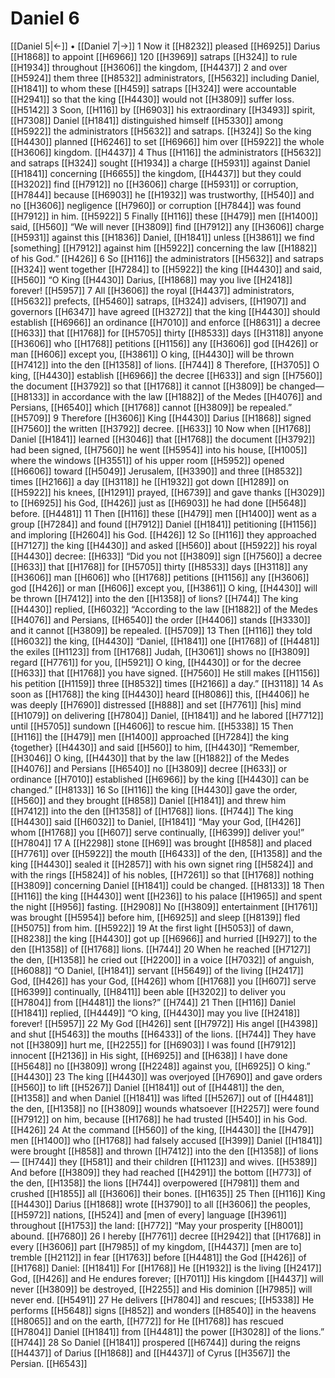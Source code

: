 # Daniel 6
[[Daniel 5|←]] • [[Daniel 7|→]]
1 Now it [[H8232]] pleased [[H6925]] Darius [[H1868]] to appoint [[H6966]] 120 [[H3969]] satraps [[H324]] to rule [[H1934]] throughout [[H3606]] the kingdom, [[H4437]] 
2 and over [[H5924]] them three [[H8532]] administrators, [[H5632]] including Daniel, [[H1841]] to whom  these [[H459]] satraps [[H324]] were accountable [[H2941]] so that the king [[H4430]] would not [[H3809]] suffer loss. [[H5142]] 
3 Soon, [[H116]] by [[H6903]] his extraordinary [[H3493]] spirit, [[H7308]] Daniel [[H1841]] distinguished himself [[H5330]] among [[H5922]] the administrators [[H5632]] and satraps. [[H324]] So the king [[H4430]] planned [[H6246]] to set [[H6966]] him over [[H5922]] the whole [[H3606]] kingdom. [[H4437]] 
4 Thus [[H116]] the administrators [[H5632]] and satraps [[H324]] sought [[H1934]] a charge [[H5931]] against Daniel [[H1841]] concerning [[H6655]] the kingdom, [[H4437]] but they could [[H3202]] find [[H7912]] no [[H3606]] charge [[H5931]] or corruption, [[H7844]] because [[H6903]] he [[H1932]] was trustworthy, [[H540]] and no [[H3606]] negligence [[H7960]] or corruption [[H7844]] was found [[H7912]] in him. [[H5922]] 
5 Finally [[H116]] these [[H479]] men [[H1400]] said, [[H560]] “We will never [[H3809]] find [[H7912]] any [[H3606]] charge [[H5931]] against this [[H1836]] Daniel, [[H1841]] unless [[H3861]] we find [something] [[H7912]] against him [[H5922]] concerning the law [[H1882]] of his God.” [[H426]] 
6 So [[H116]] the administrators [[H5632]] and satraps [[H324]] went together [[H7284]] to [[H5922]] the king [[H4430]] and said, [[H560]] “O King [[H4430]] Darius, [[H1868]] may you live [[H2418]] forever! [[H5957]] 
7 All [[H3606]] the royal [[H4437]] administrators, [[H5632]] prefects, [[H5460]] satraps, [[H324]] advisers, [[H1907]] and governors [[H6347]] have agreed [[H3272]] that the king [[H4430]] should establish [[H6966]] an ordinance [[H7010]] and enforce [[H8631]] a decree [[H633]] that [[H1768]] for [[H5705]] thirty [[H8533]] days [[H3118]] anyone [[H3606]] who [[H1768]] petitions [[H1156]] any [[H3606]] god [[H426]] or man [[H606]] except you, [[H3861]] O king, [[H4430]] will be thrown [[H7412]] into the den [[H1358]] of lions. [[H744]] 
8 Therefore, [[H3705]] O king, [[H4430]] establish [[H6966]] the decree [[H633]] and sign [[H7560]] the document [[H3792]] so that [[H1768]] it cannot [[H3809]] be changed— [[H8133]] in accordance with the law [[H1882]] of the Medes [[H4076]] and Persians, [[H6540]] which [[H1768]] cannot [[H3809]] be repealed.” [[H5709]] 
9 Therefore [[H3606]] King [[H4430]] Darius [[H1868]] signed [[H7560]] the written [[H3792]] decree. [[H633]] 
10 Now when [[H1768]] Daniel [[H1841]] learned [[H3046]] that [[H1768]] the document [[H3792]] had been signed, [[H7560]] he went [[H5954]] into his house, [[H1005]] where the windows [[H3551]] of his  upper room [[H5952]] opened [[H6606]] toward [[H5049]] Jerusalem, [[H3390]] and three [[H8532]] times [[H2166]] a day [[H3118]] he [[H1932]] got down [[H1289]] on [[H5922]] his knees, [[H1291]] prayed, [[H6739]] and gave thanks [[H3029]] to [[H6925]] his God, [[H426]] just as [[H6903]] he had done [[H5648]] before. [[H4481]] 
11 Then [[H116]] these [[H479]] men [[H1400]] went as a group [[H7284]] and found [[H7912]] Daniel [[H1841]] petitioning [[H1156]] and imploring [[H2604]] his God. [[H426]] 
12 So [[H116]] they approached [[H7127]] the king [[H4430]] and asked [[H560]] about [[H5922]] his royal [[H4430]] decree: [[H633]] “Did you not [[H3809]] sign [[H7560]] a decree [[H633]] that [[H1768]] for [[H5705]] thirty [[H8533]] days [[H3118]] any [[H3606]] man [[H606]] who [[H1768]] petitions [[H1156]] any [[H3606]] god [[H426]] or man [[H606]] except you, [[H3861]] O king, [[H4430]] will be thrown [[H7412]] into the den [[H1358]] of lions? [[H744]] The king [[H4430]] replied, [[H6032]] “According to the law [[H1882]] of the Medes [[H4076]] and Persians, [[H6540]] the order [[H4406]] stands [[H3330]] and it cannot [[H3809]] be repealed. [[H5709]] 
13 Then [[H116]] they told [[H6032]] the king, [[H4430]] “Daniel, [[H1841]] one [[H1768]] of [[H4481]] the exiles [[H1123]] from [[H1768]] Judah, [[H3061]] shows no [[H3809]] regard [[H7761]] for you, [[H5921]] O king, [[H4430]] or for the decree [[H633]] that [[H1768]] you have signed. [[H7560]] He still makes [[H1156]] his petition [[H1159]] three [[H8532]] times [[H2166]] a day.” [[H3118]] 
14 As soon as [[H1768]] the king [[H4430]] heard [[H8086]] this, [[H4406]] he was deeply [[H7690]] distressed [[H888]] and set [[H7761]] [his] mind [[H1079]] on delivering [[H7804]] Daniel, [[H1841]] and he labored [[H7712]] until [[H5705]] sundown [[H4606]] to rescue him. [[H5338]] 
15 Then [[H116]] the [[H479]] men [[H1400]] approached [[H7284]] the king {together} [[H4430]] and said [[H560]] to him, [[H4430]] “Remember, [[H3046]] O king, [[H4430]] that by the law [[H1882]] of the Medes [[H4076]] and Persians [[H6540]] no [[H3809]] decree [[H633]] or ordinance [[H7010]] established [[H6966]] by the king [[H4430]] can be changed.” [[H8133]] 
16 So [[H116]] the king [[H4430]] gave the order, [[H560]] and they brought [[H858]] Daniel [[H1841]] and threw him [[H7412]] into the den [[H1358]] of [[H1768]] lions. [[H744]] The king [[H4430]] said [[H6032]] to Daniel, [[H1841]] “May your God, [[H426]] whom [[H1768]] you [[H607]] serve continually, [[H6399]] deliver you!” [[H7804]] 
17 A [[H2298]] stone [[H69]] was brought [[H858]] and placed [[H7761]] over [[H5922]] the mouth [[H6433]] of the den, [[H1358]] and the king [[H4430]] sealed it [[H2857]] with his own signet ring [[H5824]] and with the rings [[H5824]] of his nobles, [[H7261]] so that [[H1768]] nothing [[H3809]] concerning Daniel [[H1841]] could be changed. [[H8133]] 
18 Then [[H116]] the king [[H4430]] went [[H236]] to his palace [[H1965]] and spent the night [[H956]] fasting. [[H2908]] No [[H3809]] entertainment [[H1761]] was brought [[H5954]] before him, [[H6925]] and sleep [[H8139]] fled [[H5075]] from him. [[H5922]] 
19 At the first light [[H5053]] of dawn, [[H8238]] the king [[H4430]] got up [[H6966]] and hurried [[H927]] to the den [[H1358]] of [[H1768]] lions. [[H744]] 
20 When he reached [[H7127]] the den, [[H1358]] he cried out [[H2200]] in a voice [[H7032]] of anguish, [[H6088]] “O Daniel, [[H1841]] servant [[H5649]] of the living [[H2417]] God, [[H426]] has your God, [[H426]] whom [[H1768]] you [[H607]] serve [[H6399]] continually, [[H8411]] been able [[H3202]] to deliver you [[H7804]] from [[H4481]] the lions?” [[H744]] 
21 Then [[H116]] Daniel [[H1841]] replied, [[H4449]] “O king, [[H4430]] may you live [[H2418]] forever! [[H5957]] 
22 My God [[H426]] sent [[H7972]] His angel [[H4398]] and shut [[H5463]] the mouths [[H6433]] of the lions. [[H744]] They have not [[H3809]] hurt me, [[H2255]] for [[H6903]] I was found [[H7912]] innocent [[H2136]] in His sight, [[H6925]] and [[H638]] I have done [[H5648]] no [[H3809]] wrong [[H2248]] against you, [[H6925]] O king.” [[H4430]] 
23 The king [[H4430]] was overjoyed [[H7690]] and gave orders [[H560]] to lift [[H5267]] Daniel [[H1841]] out of [[H4481]] the den, [[H1358]] and when Daniel [[H1841]] was lifted [[H5267]] out of [[H4481]] the den, [[H1358]] no [[H3809]] wounds whatsoever [[H2257]] were found [[H7912]] on him,  because [[H1768]] he had trusted [[H540]] in his God. [[H426]] 
24 At the command [[H560]] of the king, [[H4430]] the [[H479]] men [[H1400]] who [[H1768]] had falsely accused [[H399]] Daniel [[H1841]] were brought [[H858]] and thrown [[H7412]] into the den [[H1358]] of lions— [[H744]] they [[H581]] and their children [[H1123]] and wives. [[H5389]] And before [[H3809]] they had reached [[H4291]] the bottom [[H773]] of the den, [[H1358]] the lions [[H744]] overpowered [[H7981]] them  and crushed [[H1855]] all [[H3606]] their bones. [[H1635]] 
25 Then [[H116]] King [[H4430]] Darius [[H1868]] wrote [[H3790]] to all [[H3606]] the peoples, [[H5972]] nations, [[H524]] and [men of every] language [[H3961]] throughout [[H1753]] the land: [[H772]] “May your prosperity [[H8001]] abound. [[H7680]] 
26 I hereby [[H7761]] decree [[H2942]] that [[H1768]] in every [[H3606]] part [[H7985]] of my kingdom, [[H4437]] [men are to] tremble [[H2112]] in fear [[H1763]] before [[H4481]] the God [[H426]] of [[H1768]] Daniel: [[H1841]] For [[H1768]] He [[H1932]] is the living [[H2417]] God, [[H426]] and He endures forever; [[H7011]] His kingdom [[H4437]] will never [[H3809]] be destroyed, [[H2255]] and His dominion [[H7985]] will never end. [[H5491]] 
27 He delivers [[H7804]] and rescues; [[H5338]] He performs [[H5648]] signs [[H852]] and wonders [[H8540]] in the heavens [[H8065]] and on the earth, [[H772]] for He [[H1768]] has rescued [[H7804]] Daniel [[H1841]] from [[H4481]] the power [[H3028]] of the lions.” [[H744]] 
28 So Daniel [[H1841]] prospered [[H6744]] during the reigns [[H4437]] of Darius [[H1868]] and [[H4437]] of Cyrus [[H3567]] the Persian. [[H6543]] 

